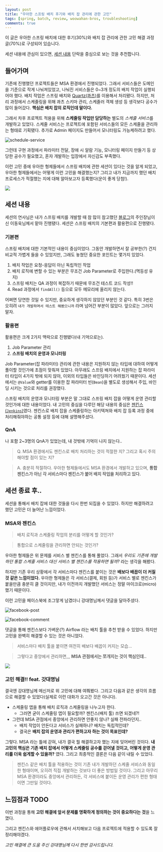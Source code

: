 ```yaml
---
layout: post
title: "우아한 스프링 배치 후기와 배치 잡 관리에 관한 고민"
tags: [spring, batch, review, woowahan-bros, troubleshooting]
comments: true
---
```


이 글은 우아한 스프링 배치에 대한 후기(30%)와 배치 잡 관리에 관한 고민 해결 과정 글(70%)로 구성되어 있습니다.  

세션 내용에 관심이 있으면, [세션 내용](#세션-내용) 단락을 중심으로 보는 것을 추천합니다. 

## 들어가며 
기존에 진행했던 프로젝트들은 MSA 환경에서 진행되었다. 
그래서 서비스들은 도메인을 기준으로 작게 나눠져있었고, 나눠진 서비스들은 0~3개 정도의 배치 작업이 실행되어야 했다. 
배치 작업은 스프링 배치와 [Quartz(콰츠)](http://www.quartz-scheduler.org/)를 이용해서 처리됐다. 
하지만, 처리 과정에서 스케줄링을 위해 콰츠 스키마 관리, 스케줄러 객체 생성 등 생각보다 공수가 많이 들어갔다. 
**핵심은 배치 잡의 로직인데 말이다.**

그래서 차후 프로젝트 적용을 위해 **스케줄링 작업만 담당하는** 별도의 *스케줄 서비스*를 개발하고 있었다. 
스케줄 서비스는 프로젝트에 포함된 서비스들의 모든 스케줄을 관리하는 형태로 기획됐다. 
추가로 Admin 페이지도 만들어서 모니터링도 가능케하려고 했다. 

![schedule-service](../images/docs/20190929/schedule-service.png)
 
그런데 구현 과정에서 파라미터 전달, 장애 시 알람 기능, 모니터링 페이지 만들기 등 상당한 공수가 필요했고, 
혼자 개발하는 입장에서 자신감도 부족했다. 
 
이런 고민 중에 우아한 형제들에서 스프링 배치에 관한 세션이 있다는 것을 알게 되었고, 
우아한 형제들에서는 어떻게 이런 고민을 해결했는지? 
그리고 내가 지금까지 했던 배치 프로세스가 적절했는 지에 대해 알아보고자 등록했다(운이 좋게 당첨!). 

![](../images/docs/20190929/woowahan-poster.jpg) 

## 세션 내용
세션의 연사님은 내가 스프링 배치를 개발할 때 참 많이 참고했던 [블로그](https://jojoldu.tistory.com/)의 주인장님이신 이동욱님께서 맡아 진행됐다. 
세션은 스프링 배치의 기본편과 활용편으로 진행됐다. 

### 기본편
스프링 배치에 대한 기본적인 내용이 중심이었다. 
그동안 개발하면서 잘 공부한(?) 건지 비교적 가볍게 들을 수 있었지만, 
그래도 놓쳤던 중요한 포인트는 몇가지 있었다. 

1. 배치 작업은 요청-응답이 아닌 독립적인 작업
1. 배치 로직에 변할 수 있는 부분은 무조건 Job Parameter로 주입한다.(멱등성 유지) 
1. 스프링 배치는 QA 과정이 복잡하기 때문에 무조건 테스트 코드 작성!!
1. Read 과정에서 `findAll()` 등으로 모두 메모리에 올리지 않는다.

어쩌면 당연한 것일 수 있지만, 중요하게 생각하지 않았던 부분인 것 같다. 
특히 3번은 오히려 `내가 개발하며서 테스트 해봤으니까` 라며 넘어간 부분이 많았다. 
앞으로는 그러지 말자.

### 활용편
활용편은 크게 2가지 맥락으로 진행됐다(내 기억으로는). 

1. Job Parameter 관리
2. **스프링 배치의 운영과 모니터링**

Job Parameter(잡 파라미터) 관리에 관한 내용은 지원하지 않는 타입에 대하여 어떻게 풀이할 것인가에 초점이 맞춰져 있었다. 
아무래도 스프링 배치에서 지원하는 잡 파라미터 타입이 4가지 밖에 되지 않아, 이외의 타입들은 바인딩하기 어려웠기 때문이다. 
세션에서는 `@Value`와 getter를 이용한 잡 파라미터 빈(`Bean`)을 별도로 생성해서 주입, 바인딩 시키는 것으로 처리를 권장했다. 

스프링 배치의 운영과 모니터링 부분은 말 그대로 스프링 배치 잡을 어떻게 운영 관리할 것인가에 대한 내용이었다. 
내 고민의 중심을 다루던 해당 내용의 중심은 [젠킨스(`Jenkins`)](https://jenkins.io/)였다. 
젠킨스로 배치 잡을 스케줄링하는 아키텍쳐와 배치 잡 등록 과정 중에 처리해줘야하는 공통 설정 등에 대해 설명해주셨다. 

### QnA
나 포함 2~3명의 QnA가 있었는데, 내 것밖에 기억이 나지 않는다..

> Q. MSA 환경에서도 젠킨스로 배치 처리하는 것이 적절한 지? 그리고 혹시 주의해야할 점이 있는 지?

> A. 충분히 적절하다. 우아한 형제들에서도 MSA 환경에서 개발하고 있으며, 
> **통합 젠킨스가 아닌 각 서비스마다 젠킨스가 붙어 배치 작업을 처리하고 있다.**  

## 세션 종료 후..
세션을 통해서 배치 잡에 대한 것들을 다시 한번 되집을 수 있었다. 
하지만 해결하려고 했던 고민은 더 늘어난 느낌이었다.

### MSA와 젠킨스 

> 배치 로직과 스케줄링 작업의 분리를 어떻게 할 것인가?

> 통합으로 스케줄링을 관리하면 안되는 것인가?

우아한 형제들은 위 문제를 서비스 별 젠킨스를 통해 풀었다. 
그래서 *우리도 기존에 개발하던 통합 스케줄 서비스 대신 서비스 별 젠킨스를 적용하면 될까?* 라는 생각을 해봤다. 

하지만 기존 우리 상황에서 각 서비스마다 젠킨스를 붙이는 것은 **배보다 배꼽이 더 커질 것 같은 느낌이었다.** 
우아한 형제들은 각 서비스(결제, 회원 등)가 서비스 별로 젠킨스가 붙을만큼 충분히 클 것이지만, 
내가 이전까지 개발했던 서비스는 정말 마이크로(micro) 했기 때문이다. 

이런 고민을 페이스북에 조그맣게 남겼더니 강대명님께서 댓글을 달아주셨다.
 
![facebook-post](../images/docs/20190929/facebook-post.png)

![facebook-comment](../images/docs/20190929/facebook-comment.png)

댓글을 통해 젠킨스보다 가벼운(?) Airflow 라는 배치 툴을 추천 받을 수 있었다. 
하지만 고민을 완벽히 해결할 수 있는 것은 아니었다. 

> 서비스마다 배치 툴을 붙이면 여전히 배보다 배꼽이 커지는 모습...
 
> 그렇다고 중앙에서 관리하면,,, **MSA 관점에서는 쪼개지는 것이 핵심인데..**

![](https://media.giphy.com/media/9MJ6xrgVR9aEwF8zCJ/giphy.gif)

### 고민 해결!! feat. 갓대명님 
결국엔 강대명님께 메신저로 위 고민에 대해 여쭤봤다. 
그리고 다음과 같은 생각의 흐름으로 해결할 수 있었다(실제로 이런 대화가 오고간 것은 아니다). 

* 스케줄링 앱을 통해 배치 로직과 스케줄링을 나누고자 한다.
    * 그러면 굳이 스케줄링 앱이 필요할까? 젠킨스(배치 툴) 쓰면 되겠네?!
* 그런데 MSA 관점에서 중앙에서 관리하면 안좋지 않나? 실패 전파라던지..
    * 배치 작업이 안돈다고 서비스가 실패하나? 배치는 독립적인데?
    * 결국은 **배치 잡의 운영과 관리가 편하고자 하는 것이 목표인데?**
    
그렇다. 
MSA 라는 틀에 갇혀, 내가 결국 뭘 해결하고자 했는 지에 잊어버린 것이다. 
**내 고민의 핵심은 기존 배치 잡에서 어떻게 스케줄링 공수를 걷어낼 것이고, 어떻게 운영 관리를 더욱 쉽게할 수 있을까?** 였다. 
그리고 최종적인 결론은 다음 같이 내릴 수 있었다. 

> 젠킨스 같은 배치 툴을 적용하는 것이 기존 내가 개발하던 스케줄 서비스와 동일한 형태이며, 오히려 직접 개발하는 것보다 더 좋은 방법일 것이다. 
> 그리고 아무리 MSA 환경이라도 중앙에서 관리하든, 각 서비스에 붙이든 운영 관리가 편한 형태이면 그만일 것이다.

## 느낌점과 TODO 
이번 과정을 통해 **고민 해결에 앞서 문제를 명확하게 정의하는 것이 중요하다는 것**을 느꼈다. 

그리고 젠킨스와 에어플로우에 관해서 서치해보고 다음 프로젝트에 적용할 수 있도록 잘 정리해야겠다. 

*고민 해결에 큰 도움 주신 강대명님께 다시 한번 감사드립니다.*